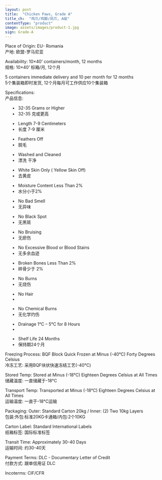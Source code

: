 ```yaml
---
layout: post
title:  "Chicken Paws, Grade A"
title_ch:  "鸡爪/鸡脚/凤爪, A级"
contentType: "product"
image: assets/images/product-1.jpg
sign: Grade-A
---
```

<p> Place of Origin: EU- Romania <br>产地: 欧盟-罗马尼亚</p>
<p> Availability: 10×40’ containers/month, 12 months <br>规格: 10×40’ 标箱/月, 12个月</p>
<p> 5 containers immediate delivery and 10 per month for 12 months <br>5个集装箱即时发货, 12个月每月可工作供应10个集装箱</p>
<p> Specifications: <br>产品信息:</p>
<p> &nbsp;&nbsp;&nbsp;&nbsp;&nbsp;&nbsp;•&nbsp;&nbsp;&nbsp;32-35 Grams or Higher <br>&nbsp;&nbsp;&nbsp;&nbsp;&nbsp;&nbsp;•&nbsp;&nbsp;&nbsp;32-35 克或更高</p>
<p> &nbsp;&nbsp;&nbsp;&nbsp;&nbsp;&nbsp;•&nbsp;&nbsp;&nbsp;Length 7-9 Centimeters <br>&nbsp;&nbsp;&nbsp;&nbsp;&nbsp;&nbsp;•&nbsp;&nbsp;&nbsp;长度 7-9 厘米</p>
<p> &nbsp;&nbsp;&nbsp;&nbsp;&nbsp;&nbsp;•&nbsp;&nbsp;&nbsp;Feathers Off <br>&nbsp;&nbsp;&nbsp;&nbsp;&nbsp;&nbsp;•&nbsp;&nbsp;&nbsp;脱毛</p>
<p> &nbsp;&nbsp;&nbsp;&nbsp;&nbsp;&nbsp;•&nbsp;&nbsp;&nbsp;Washed and Cleaned <br>&nbsp;&nbsp;&nbsp;&nbsp;&nbsp;&nbsp;•&nbsp;&nbsp;&nbsp;漂洗 干净</p>
<p> &nbsp;&nbsp;&nbsp;&nbsp;&nbsp;&nbsp;•&nbsp;&nbsp;&nbsp;White Skin Only ( Yellow Skin Off) <br>&nbsp;&nbsp;&nbsp;&nbsp;&nbsp;&nbsp;•&nbsp;&nbsp;&nbsp;去黄皮</p>
<p> &nbsp;&nbsp;&nbsp;&nbsp;&nbsp;&nbsp;•&nbsp;&nbsp;&nbsp;Moisture Content Less Than 2% <br>&nbsp;&nbsp;&nbsp;&nbsp;&nbsp;&nbsp;•&nbsp;&nbsp;&nbsp;水分小于2%</p>
<p> &nbsp;&nbsp;&nbsp;&nbsp;&nbsp;&nbsp;•&nbsp;&nbsp;&nbsp;No Bad Smell <br>&nbsp;&nbsp;&nbsp;&nbsp;&nbsp;&nbsp;•&nbsp;&nbsp;&nbsp;无异味</p>
<p> &nbsp;&nbsp;&nbsp;&nbsp;&nbsp;&nbsp;•&nbsp;&nbsp;&nbsp;No Black Spot <br>&nbsp;&nbsp;&nbsp;&nbsp;&nbsp;&nbsp;•&nbsp;&nbsp;&nbsp;无黑斑</p>
<p> &nbsp;&nbsp;&nbsp;&nbsp;&nbsp;&nbsp;•&nbsp;&nbsp;&nbsp;No Bruising <br>&nbsp;&nbsp;&nbsp;&nbsp;&nbsp;&nbsp;•&nbsp;&nbsp;&nbsp;无瘀伤</p>
<p> &nbsp;&nbsp;&nbsp;&nbsp;&nbsp;&nbsp;•&nbsp;&nbsp;&nbsp;No Excessive Blood or Blood Stains <br>&nbsp;&nbsp;&nbsp;&nbsp;&nbsp;&nbsp;•&nbsp;&nbsp;&nbsp;无多余血迹</p>
<p> &nbsp;&nbsp;&nbsp;&nbsp;&nbsp;&nbsp;•&nbsp;&nbsp;&nbsp;Broken Bones Less Than 2% <br>&nbsp;&nbsp;&nbsp;&nbsp;&nbsp;&nbsp;•&nbsp;&nbsp;&nbsp;碎骨少于 2%</p>
<p> &nbsp;&nbsp;&nbsp;&nbsp;&nbsp;&nbsp;•&nbsp;&nbsp;&nbsp;No Burns <br>&nbsp;&nbsp;&nbsp;&nbsp;&nbsp;&nbsp;•&nbsp;&nbsp;&nbsp;无烧伤</p>
<p> &nbsp;&nbsp;&nbsp;&nbsp;&nbsp;&nbsp;•&nbsp;&nbsp;&nbsp;No Hair <br>&nbsp;&nbsp;&nbsp;&nbsp;&nbsp;&nbsp;•&nbsp;&nbsp;&nbsp;</p>
<p> &nbsp;&nbsp;&nbsp;&nbsp;&nbsp;&nbsp;•&nbsp;&nbsp;&nbsp;No Chemical Burns <br>&nbsp;&nbsp;&nbsp;&nbsp;&nbsp;&nbsp;•&nbsp;&nbsp;&nbsp;无化学灼伤</p>
<p> &nbsp;&nbsp;&nbsp;&nbsp;&nbsp;&nbsp;•&nbsp;&nbsp;&nbsp;Drainage 1°C – 5°C for 8 Hours <br>&nbsp;&nbsp;&nbsp;&nbsp;&nbsp;&nbsp;•&nbsp;&nbsp;&nbsp;</p>
<p> &nbsp;&nbsp;&nbsp;&nbsp;&nbsp;&nbsp;•&nbsp;&nbsp;&nbsp;Shelf Life 24 Months <br>&nbsp;&nbsp;&nbsp;&nbsp;&nbsp;&nbsp;•&nbsp;&nbsp;&nbsp;保持期24个月</p>
<p> Freezing Process: BQF Block Quick Frozen at Minus (-40°C) Forty Degrees Celsius <br>冷冻工艺: 采用BQF块状快速冻结工艺(-40°C)</p>
<p> Stored Temp: Stored at Minus (-18°C) Eighteen Degrees Celsius at All Times <br>储藏温度: 一直储藏于-18°C</p>
<p> Transport Temp: Transported at Minus (-18°C) Eighteen Degrees Celsius at All Times <br>运输温度: 一直于-18°C运输</p>
<p> Packaging: Outer: Standard Carton 20kg / Inner: (2) Two 10kg Layers <br>包装:外包:标准20KG卡通箱/内包:2个10KG</p>
<p> Carton Label: Standard International Labels <br>纸箱标签: 国际标准标签</p>
<p> Transit Time: Approximately 30-40 Days <br>运输时间: 约30-40天</p>
<p> Payment Terms: DLC - Documentary Letter of Credit <br>付款方式: 跟单信用证 DLC</p>
<p> Incoterms: CIF/CFR</p>